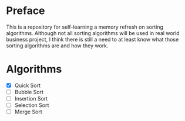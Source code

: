 # Preface
This is a repository for self-learning a memory refresh on sorting algorithms. Although not all sorting algorithms will
be used in real world business project, I think there is still a need to at least know what those sorting algorithms are
and how they work.

# Algorithms
- [x] Quick Sort
- [ ] Bubble Sort
- [ ] Insertion Sort
- [ ] Selection Sort
- [ ] Merge Sort